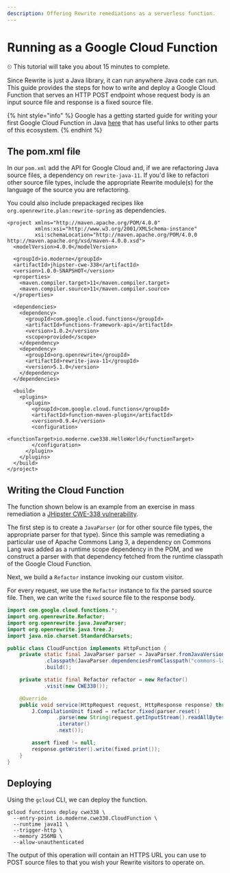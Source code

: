 ```yaml
---
description: Offering Rewrite remediations as a serverless function.
---
```


# Running as a Google Cloud Function

⏲ This tutorial will take you about 15 minutes to complete.

Since Rewrite is just a Java library, it can run anywhere Java code can run. This guide provides the steps for how to write and deploy a Google Cloud Function that serves an HTTP POST endpoint whose request body is an input source file and response is a fixed source file. 

{% hint style="info" %}
Google has a getting started guide for writing your first Google Cloud Function in Java [here](https://cloud.google.com/functions/docs/first-java) that has useful links to other parts of this ecosystem.
{% endhint %}

## The pom.xml file

In our `pom.xml` add the API for Google Cloud and, if we are refactoring Java source files, a dependency on `rewrite-java-11`. If you'd like to refactori other source file types, include the appropriate Rewrite module\(s\) for the language of the source you are refactoring.

You could also include prepackaged recipes like `org.openrewrite.plan:rewrite-spring` as dependencies.

```markup
<project xmlns="http://maven.apache.org/POM/4.0.0"
         xmlns:xsi="http://www.w3.org/2001/XMLSchema-instance"
         xsi:schemaLocation="http://maven.apache.org/POM/4.0.0 http://maven.apache.org/xsd/maven-4.0.0.xsd">
  <modelVersion>4.0.0</modelVersion>

  <groupId>io.moderne</groupId>
  <artifactId>jhipster-cwe-338</artifactId>
  <version>1.0.0-SNAPSHOT</version>
  <properties>
    <maven.compiler.target>11</maven.compiler.target>
    <maven.compiler.source>11</maven.compiler.source>
  </properties>

  <dependencies>
    <dependency>
      <groupId>com.google.cloud.functions</groupId>
      <artifactId>functions-framework-api</artifactId>
      <version>1.0.2</version>
      <scope>provided</scope>
    </dependency>
    <dependency>
      <groupId>org.openrewrite</groupId>
      <artifactId>rewrite-java-11</groupId>
      <version>5.1.0</version>
    </dependency>
  </dependencies>

  <build>
    <plugins>
      <plugin>
        <groupId>com.google.cloud.functions</groupId>
        <artifactId>function-maven-plugin</artifactId>
        <version>0.9.4</version>
        <configuration>
          <functionTarget>io.moderne.cwe338.HelloWorld</functionTarget>
        </configuration>
      </plugin>
    </plugins>
  </build>
</project>
```

## Writing the Cloud Function

The function shown below is an example from an exercise in mass remediation a [JHipster CWE-338 vulnerability](https://github.com/moderneinc/jhipster-cwe-338).

The first step is to create a `JavaParser` \(or for other source file types, the appropriate parser for that type\). Since this sample was remediating a particular use of Apache Commons Lang 3, a dependency on Commons Lang was added as a runtime scope dependency in the POM, and we construct a parser with that dependency fetched from the runtime classpath of the Google Cloud Function.

Next, we build a `Refactor` instance invoking our custom visitor.

For every request, we use the `Refactor` instance to fix the parsed source file. Then, we can write the `fixed` source file to the response body.

```java
import com.google.cloud.functions.*;
import org.openrewrite.Refactor;
import org.openrewrite.java.JavaParser;
import org.openrewrite.java.tree.J;
import java.nio.charset.StandardCharsets;

public class CloudFunction implements HttpFunction {
    private static final JavaParser parser = JavaParser.fromJavaVersion()
            .classpath(JavaParser.dependenciesFromClasspath("commons-lang3"))
            .build();

    private static final Refactor refactor = new Refactor()
            .visit(new CWE338());

    @Override
    public void service(HttpRequest request, HttpResponse response) throws Exception {
        J.CompilationUnit fixed = refactor.fixed(parser.reset()
                .parse(new String(request.getInputStream().readAllBytes(), Charsets.UTF_8))
                .iterator()
                .next());

        assert fixed != null;
        response.getWriter().write(fixed.print());
    }
}
```

## Deploying

Using the `gcloud` CLI, we can deploy the function.

```text
gcloud functions deploy cwe338 \
  --entry-point io.moderne.cwe338.CloudFunction \
  --runtime java11 \
  --trigger-http \
  --memory 256MB \
  --allow-unauthenticated
```

 The output of this operation will contain an HTTPS URL you can use to POST source files to that you wish your Rewrite visitors to operate on.

